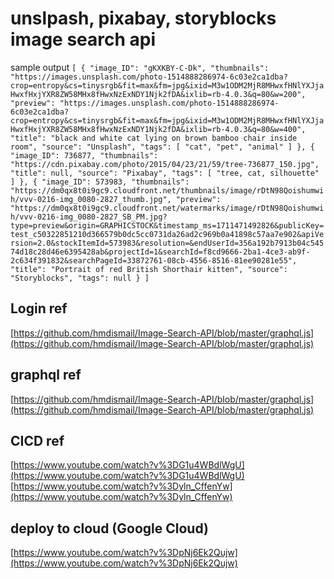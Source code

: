 # unslpash, pixabay, storyblocks image search api
sample output
`[
    {
        "image_ID": "gKXKBY-C-Dk",
        "thumbnails": "https://images.unsplash.com/photo-1514888286974-6c03e2ca1dba?crop=entropy&cs=tinysrgb&fit=max&fm=jpg&ixid=M3w1ODM2MjR8MHwxfHNlYXJjaHwxfHxjYXR8ZW58MHx8fHwxNzExNDY1Njk2fDA&ixlib=rb-4.0.3&q=80&w=200",
        "preview": "https://images.unsplash.com/photo-1514888286974-6c03e2ca1dba?crop=entropy&cs=tinysrgb&fit=max&fm=jpg&ixid=M3w1ODM2MjR8MHwxfHNlYXJjaHwxfHxjYXR8ZW58MHx8fHwxNzExNDY1Njk2fDA&ixlib=rb-4.0.3&q=80&w=400",
        "title": "black and white cat lying on brown bamboo chair inside room",
        "source": "Unsplash",
        "tags": [
            "cat",
            "pet",
            "animal"
        ]
    },
    {
        "image_ID": 736877,
        "thumbnails": "https://cdn.pixabay.com/photo/2015/04/23/21/59/tree-736877_150.jpg",
        "title": null,
        "source": "Pixabay",
        "tags": [
            "tree, cat, silhouette"
        ]
    },
    {
        "image_ID": 573983,
        "thumbnails": "https://dm0qx8t0i9gc9.cloudfront.net/thumbnails/image/rDtN98Qoishumwih/vvv-0216-img_0080-2827_thumb.jpg",
        "preview": "https://dm0qx8t0i9gc9.cloudfront.net/watermarks/image/rDtN98Qoishumwih/vvv-0216-img_0080-2827_SB_PM.jpg?type=preview&origin=GRAPHICSTOCK&timestamp_ms=1711471492826&publicKey=test_c50322851210d366579b0dc5cc0731da26ad2c969b0a41898c57aa7e902&apiVersion=2.0&stockItemId=573983&resolution=&endUserId=356a192b7913b04c54574d18c28d46e6395428ab&projectId=1&searchId=f8cd9666-2ba1-4ce3-ab9f-2c634f391832&searchPageId=33872761-08cb-4556-8516-81ee90281e55",
        "title": "Portrait of red British Shorthair kitten",
        "source": "Storyblocks",
        "tags": null
    }
]`
## Login ref
[https://github.com/hmdismail/Image-Search-API/blob/master/graphql.js](https://github.com/hmdismail/Image-Search-API/blob/master/graphql.js)
## graphql ref
[https://github.com/hmdismail/Image-Search-API/blob/master/graphql.js](https://github.com/hmdismail/Image-Search-API/blob/master/graphql.js)
## CICD ref
[https://www.youtube.com/watch?v%3DG1u4WBdlWgU](https://www.youtube.com/watch?v%3DG1u4WBdlWgU)
[https://www.youtube.com/watch?v%3Dyln_CffenYw](https://www.youtube.com/watch?v%3Dyln_CffenYw)
## deploy to cloud  (Google Cloud)
[https://www.youtube.com/watch?v%3DpNj6Ek2Qujw](https://www.youtube.com/watch?v%3DpNj6Ek2Qujw)